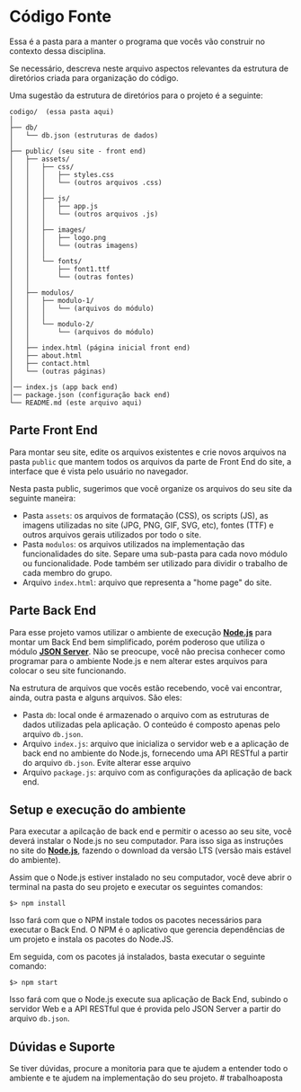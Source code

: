 # Código Fonte

Essa é a pasta para a manter o programa que vocês vão construir no contexto dessa disciplina. 

Se necessário, descreva neste arquivo aspectos relevantes da estrutura de diretórios criada para organização do código.

Uma sugestão da estrutura de diretórios para o projeto é a seguinte:

```plaintext
codigo/  (essa pasta aqui)
│
├── db/
│   └── db.json (estruturas de dados)
│
├── public/ (seu site - front end)
│   ├── assets/
│   │   ├── css/
│   │   │   ├── styles.css
│   │   │   └── (outros arquivos .css)
│   │   │
│   │   ├── js/
│   │   │   ├── app.js
│   │   │   └── (outros arquivos .js)
│   │   │
│   │   ├── images/
│   │   │   ├── logo.png
│   │   │   └── (outras imagens)
│   │   │
│   │   └── fonts/
│   │       ├── font1.ttf
│   │       └── (outras fontes)
│   │
│   ├── modulos/
│   │   ├── modulo-1/
│   │   │   └── (arquivos do módulo)
│   │   │
│   │   └── modulo-2/
│   │       └── (arquivos do módulo)
│   │
│   ├── index.html (página inicial front end)
│   ├── about.html
│   ├── contact.html
│   └── (outras páginas)
│
│── index.js (app back end)
│── package.json (configuração back end)
└── README.md (este arquivo aqui)
```

## Parte Front End

Para montar seu site, edite os arquivos existentes e crie novos arquivos na pasta `public` que mantem todos os arquivos da parte de Front End do site, a interface que é vista pelo usuário no navegador.

Nesta pasta public, sugerimos que você organize os arquivos do seu site da seguinte maneira:

* Pasta `assets`: os arquivos de formatação (CSS), os scripts (JS), as imagens utilizadas no site (JPG, PNG, GIF, SVG, etc), fontes (TTF) e outros arquivos gerais utilizados por todo o site.
* Pasta `modulos`: os arquivos utilizados na implementação das funcionalidades do site. Separe uma sub-pasta para cada novo módulo ou funcionalidade. Pode também ser utilizado para dividir o trabalho de cada membro do grupo.
* Arquivo `index.html`: arquivo que representa a "home page" do site.

## Parte Back End

Para esse projeto vamos utilizar o ambiente de execução **[Node.js](https://nodejs.org/)** para montar um Back End bem simplificado, porém poderoso que utiliza o módulo **[JSON Server](https://github.com/typicode/json-server#readme)**. Não se preocupe, você não precisa conhecer como programar para o ambiente Node.js e nem alterar estes arquivos para colocar o seu site funcionando.

Na estrutura de arquivos que vocês estão recebendo, você vai encontrar, ainda, outra pasta e alguns arquivos. São eles:

* Pasta `db`: local onde é armazenado o arquivo com as estruturas de dados utilizadas pela aplicação. O conteúdo é composto apenas pelo arquivo `db.json`.
* Arquivo `index.js`: arquivo que inicializa o servidor web e a aplicação de back end no ambiente do Node.js, fornecendo uma API RESTful a partir do arquivo `db.json`. Evite alterar esse arquivo
* Arquivo `package.js`: arquivo com as configurações da aplicação de back end.

## Setup e execução do ambiente

Para executar a apilcação de back end e permitir o acesso ao seu site, você deverá instalar o Node.js no seu computador. Para isso siga as instruções no site do [**Node.js**](https://nodejs.org/), fazendo o download da versão LTS (versão mais estável do ambiente).

Assim que o Node.js estiver instalado no seu computador, você deve abrir o terminal na pasta do seu projeto e executar os seguintes comandos:

```
$> npm install
```

Isso fará com que o NPM instale todos os pacotes necessários para executar o Back End. O NPM é o aplicativo que gerencia dependências de um projeto e instala os pacotes do Node.JS.

Em seguida, com os pacotes já instalados, basta executar o seguinte comando:

```
$> npm start
```

Isso fará com que o Node.js execute sua aplicação de Back End, subindo o servidor Web e a API RESTful que é provida pelo JSON Server a partir do arquivo `db.json`.

## Dúvidas e Suporte

Se tiver dúvidas, procure a monitoria para que te ajudem a entender todo o ambiente e te ajudem na implementação do seu projeto.
#   t r a b a l h o a p o s t a  
 